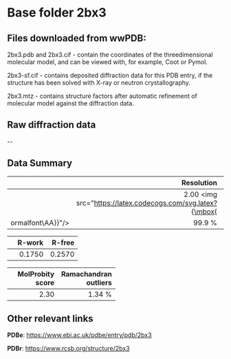 # Base folder 2bx3

## Files downloaded from wwPDB:

2bx3.pdb and 2bx3.cif - contain the coordinates of the threedimensional molecular model, and can be viewed with, for example, Coot or Pymol.

2bx3-sf.cif - contains deposited diffraction data for this PDB entry, if the structure has been solved with X-ray or neutron crystallography.

2bx3.mtz - contains structure factors after automatic refinement of molecular model against the diffraction data.

## Raw diffraction data

--<br> 

## Data Summary
|   | Resolution | Completeness| I/sigma |
|---|-------------:|----------------:|--------------:|
|   |2.00 <img src="https://latex.codecogs.com/svg.latex?{\mbox{
ormalfont\AA}}"/>|99.9  %|<img width=50/>20.60|

|   | **R-work**| **R-free**   
|---|-------------:|----------------:|           
||0.1750|0.2570|

|   |**MolProbity<br>score**| **Ramachandran<br>outliers** 
|---|-------------:|----------------:|
||2.30|1.34 %|

## Other relevant links 
**PDBe**:  https://www.ebi.ac.uk/pdbe/entry/pdb/2bx3
 
**PDBr**: https://www.rcsb.org/structure/2bx3 

